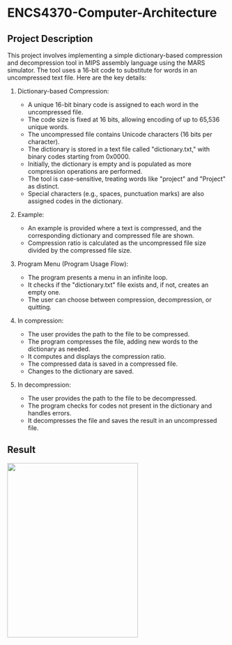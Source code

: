 # ENCS4370-Computer-Architecture
## Project Description
This project involves implementing a simple dictionary-based compression and decompression tool in MIPS assembly language using the MARS simulator. The tool uses a 16-bit code to substitute for words in an uncompressed text file. Here are the key details:

1) Dictionary-based Compression:
    * A unique 16-bit binary code is assigned to each word in the uncompressed file.
    * The code size is fixed at 16 bits, allowing encoding of up to 65,536 unique words.
    * The uncompressed file contains Unicode characters (16 bits per character).
    * The dictionary is stored in a text file called "dictionary.txt," with binary codes starting from 0x0000.
    * Initially, the dictionary is empty and is populated as more compression operations are performed.
    * The tool is case-sensitive, treating words like "project" and "Project" as distinct.
    * Special characters (e.g., spaces, punctuation marks) are also assigned codes in the dictionary.
  
2) Example:
   * An example is provided where a text is compressed, and the corresponding dictionary and compressed file are shown.
   * Compression ratio is calculated as the uncompressed file size divided by the compressed file size.

3) Program Menu (Program Usage Flow):
   * The program presents a menu in an infinite loop.
   * It checks if the "dictionary.txt" file exists and, if not, creates an empty one.
   * The user can choose between compression, decompression, or quitting.
     
4) In compression:
   * The user provides the path to the file to be compressed.
   * The program compresses the file, adding new words to the dictionary as needed.
   * It computes and displays the compression ratio.
   * The compressed data is saved in a compressed file.
   * Changes to the dictionary are saved.
      
5) In decompression:
    * The user provides the path to the file to be decompressed.
    * The program checks for codes not present in the dictionary and handles errors.
    * It decompresses the file and saves the result in an uncompressed file.


## Result 

<div>
  <img src ="https://github.com/maha123m/ENCS4370-Computer-Architecture-Project-1/assets/99613493/1b623321-80bb-4940-b9ef-241140b75f41" width="300" height="400"> 
</div>

